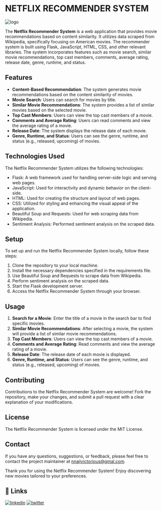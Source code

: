 
# NETFLIX RECOMMENDER SYSTEM

![logo](https://github.com/Vic3sax/netflix-recommender-website/blob/main/recomender.jpeg)



The **Netflix Recommender System** is a web application that provides movie recommendations based on content similarity. It utilizes data scraped from Wikipedia, specifically focusing on American movies. The recommender system is built using Flask, JavaScript, HTML, CSS, and other relevant libraries. The system incorporates features such as movie search, similar movie recommendations, top cast members, comments, average rating, release date, genre, runtime, and status.

## Features

- **Content-Based Recommendation**: The system generates movie recommendations based on the content similarity of movies.
- **Movie Search**: Users can search for movies by title.
- **Similar Movie Recommendations**: The system provides a list of similar movies based on the selected movie.
- **Top Cast Members**: Users can view the top cast members of a movie.
- **Comments and Average Rating**: Users can read comments and view the average rating of a movie.
- **Release Date**: The system displays the release date of each movie.
- **Genre, Runtime, and Status**: Users can see the genre, runtime, and status (e.g., released, upcoming) of movies.

## Technologies Used

The Netflix Recommender System utilizes the following technologies:

- Flask: A web framework used for handling server-side logic and serving web pages.
- JavaScript: Used for interactivity and dynamic behavior on the client-side.
- HTML: Used for creating the structure and layout of web pages.
- CSS: Utilized for styling and enhancing the visual appeal of the application.
- Beautiful Soup and Requests: Used for web scraping data from Wikipedia.
- Sentiment Analysis: Performed sentiment analysis on the scraped data.

## Setup

To set up and run the Netflix Recommender System locally, follow these steps:

1. Clone the repository to your local machine.
2. Install the necessary dependencies specified in the requirements file.
3. Use Beautiful Soup and Requests to scrape data from Wikipedia.
4. Perform sentiment analysis on the scraped data.
5. Start the Flask development server.
6. Access the Netflix Recommender System through your browser.

## Usage

1. **Search for a Movie**: Enter the title of a movie in the search bar to find specific movies.
2. **Similar Movie Recommendations**: After selecting a movie, the system will provide a list of similar movie recommendations.
3. **Top Cast Members**: Users can view the top cast members of a movie.
4. **Comments and Average Rating**: Read comments and view the average rating of a movie.
5. **Release Date**: The release date of each movie is displayed.
6. **Genre, Runtime, and Status**: Users can see the genre, runtime, and status (e.g., released, upcoming) of movies.

## Contributing

Contributions to the Netflix Recommender System are welcome! Fork the repository, make your changes, and submit a pull request with a clear explanation of your modifications.

## License

The Netflix Recommender System is licensed under the MIT License.

## Contact

If you have any questions, suggestions, or feedback, please feel free to contact the project maintainer at [nnajivictorious@gmal.com](mailto:nnajivictorious@gmal.com).

Thank you for using the Netflix Recommender System! Enjoy discovering new movies tailored to your preferences.






## 🔗 Links
[![linkedin](https://img.shields.io/badge/linkedin-0A66C2?style=for-the-badge&logo=linkedin&logoColor=white)](https://www.linkedin.com/in/victory-nnaji-8186231b7/)
[![twitter](https://img.shields.io/badge/twitter-1DA1F2?style=for-the-badge&logo=twitter&logoColor=white)](https://twitter.com/SaxVictory)

